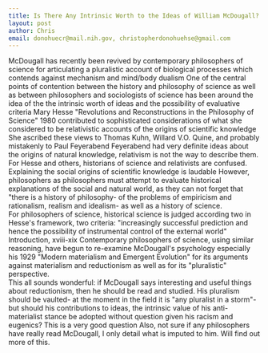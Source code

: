 ```yaml
---
title: Is There Any Intrinsic Worth to the Ideas of William McDougall?
layout: post
author: Chris
email: donohuecr@mail.nih.gov, christopherdonohuehse@gmail.com
---
```

McDougall has recently been revived by contemporary philosophers of science for articulating a pluralistic account of biological processes
which contends against mechanism and mind/body dualism
One of the central points of contention between the history and philosophy of science as well as between philosophers and sociologists of science
has been around the idea of the the intrinsic worth of ideas and the possibility of evaluative criteria 
Mary Hesse "Revolutions and Reconstructions in the Philosophy of Science" 1980 contributed to sophisticated considerations of
what she considered to be relativistic accounts of the origins of scientific knowledge
She ascribed these views to Thomas Kuhn, Willard V.O. Quine, and probably mistakenly to Paul Feyerabend
Feyerabend had very definite ideas about the origins of natural knowledge, relativism is not the way to describe them.
For Hesse and others, historians of science and relativists are confused. 
Explaining the social origins of scientific knowledge is laudable
However, philosophers as philosophers must attempt to evaluate historical explanations of the social and natural world, as they can not forget 
that "there is a history of philosophy- of the problems of empiricism and rationalism, realism and idealism- as well as a history of science.  
For philosophers of science, historical science is judged according two in Hesse's framework, two criteria: 
"increasingly successful prediction and hence the possibility of instrumental control of the external world" Introduction, xviii-xix
Contemporary philosophers of science, using similar reasoning, have begun to re-examine McDougall's psychology
especially his 1929 "Modern materialism and Emergent Evolution" for its arguments against materialism and reductionism as well as for its "pluralistic"
perspective.  
This all sounds wonderful: if McDougall says interesting and useful things about reductionism, then he should be read and studied. 
His pluralism should be vaulted- at the moment in the field it is "any pluralist in a storm"- but should his contributions to ideas,
the intrinsic value of his anti-materialist stance be adopted without question given his racism and eugenics?
This is a very good question
Also, not sure if any philosophers have really read McDougall, I only detail what is imputed to him. Will find out more of this.
